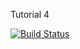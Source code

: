 Tutorial 4

[![Build Status](https://travis-ci.org/LukeRosier/tut_4.svg?branch=master)](https://travis-ci.org/LukeRosier/tut_4)
